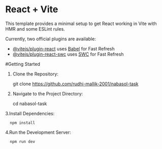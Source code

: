 # React + Vite

This template provides a minimal setup to get React working in Vite with HMR and some ESLint rules.

Currently, two official plugins are available:

- [@vitejs/plugin-react](https://github.com/vitejs/vite-plugin-react/blob/main/packages/plugin-react/README.md) uses [Babel](https://babeljs.io/) for Fast Refresh
- [@vitejs/plugin-react-swc](https://github.com/vitejs/vite-plugin-react-swc) uses [SWC](https://swc.rs/) for Fast Refresh


#Getting Started
1. Clone the Repository:

      git clone https://github.com/rudhi-mallik-2001/nabasol-task

2. Navigate to the Project Directory:

      cd nabasol-task
   
3.Install Dependencies:

      npm install

4.Run the Development Server:

      npm run dev
